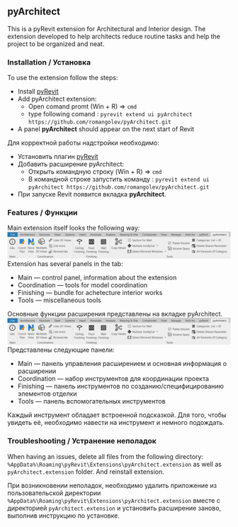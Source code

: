 ## pyArchitect
This is a pyRevit extension for Architectural and Interior design.
The extension developed to help architects reduce routine tasks and help
the project to be organized and neat.

### Installation / Установка

To use the extension follow the steps:
  * Install [pyRevit](https://github.com/eirannejad/pyRevit/releases)
  * Add pyArchitect extension:
    * Open comand promt (Win + R) => `cmd`
    * type following comand : `pyrevit extend ui pyArchitect https://github.com/romangolev/pyArchitect.git`
  * A panel **pyArchitect** should appear on the next start of Revit

Для корректной работы надстройки необходимо:
  * Установить плагин [pyRevit](https://github.com/eirannejad/pyRevit/releases)
  * Добавить расширение pyArchitect:
    * Открыть командную строку (Win + R) => `cmd`
    * В командной строке запустить команду :
     `pyrevit extend ui pyArchitect https://github.com/romangolev/pyArchitect.git`
  * При запуске Revit появится вкладка **pyArchitect**. 

### Features / Функции

Main extension itself looks the following way: ![ribbon logo](/docs/static/ribbon.png)
Extension has several panels in the tab:
* Main — control panel, information about the extension
* Coordination — tools for model coordination
* Finishing — bundle for achetecture interior works
* Tools — miscellaneous tools


Основные функции расширения представлены на вкладке pyArchitect.
![ribbon logo](/docs/static/ribbon.png)
Представлены следующие панели:
* Main — панель управления расширением и основная информация о расширении
* Coordination — набор инструментов для координации проекта
* Finishing — панель инструментов по созданию/специфицированию элементов отделки
* Tools — панель вспомогательных инструментов

Каждый инструмент обладает встроенной подсказкой. Для того, чтобы увидеть её, необходимо навести на инструмент и немного подождать.


### Troubleshooting / Устранение неполадок

When having an issues, delete all files from the following directory: `%AppData%\Roaming\pyRevit\Extensions\pyArchitect.extension` as well as `pyArchitect.extension` folder. And reinstall extension.

При возникновении неполадок, необходимо удалить приложение из пользовательской директории `%AppData%\Roaming\pyRevit\Extensions\pyArchitect.extension` вместе с директорией `pyArchitect.extension` и установить расширение заново, выполнив инструкцию по установке.
